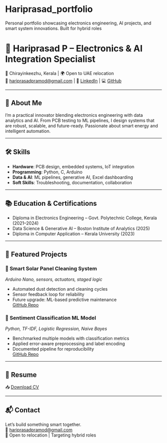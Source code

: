 # Hariprasad_portfolio
Personal portfolio showcasing electronics engineering, AI projects, and smart system innovations. Built for hybrid roles 
# 👋 Hariprasad P – Electronics & AI Integration Specialist

📍 Chirayinkeezhu, Kerala | 🌍 Open to UAE relocation  
📧 hariprasadpramod@gmail.com | 🔗 [LinkedIn](https://www.linkedin.com/in/hariprasad-p-18a885224)  | 💻 [GitHub](https://github.com/hariprasad2462)

---

## 🚀 About Me

I’m a practical innovator blending electronics engineering with data analytics and AI. From PCB testing to ML pipelines, I design systems that are robust, scalable, and future-ready. Passionate about smart energy and intelligent automation.

---

## 🛠️ Skills

- **Hardware**: PCB design, embedded systems, IoT integration  
- **Programming**: Python, C, Arduino  
- **Data & AI**: ML pipelines, generative AI, Excel dashboarding  
- **Soft Skills**: Troubleshooting, documentation, collaboration

---

## 📚 Education & Certifications

- Diploma in Electronics Engineering – Govt. Polytechnic College, Kerala (2021–2024)  
- Data Science & Generative AI – Boston Institute of Analytics (2025)  
- Diploma in Computer Application – Kerala University (2023)

---

## 🔧 Featured Projects

### 🔆 Smart Solar Panel Cleaning System  
*Arduino Nano, sensors, actuators, staged logic*  
- Automated dust detection and cleaning cycles  
- Sensor feedback loop for reliability  
- Future upgrade: ML-based predictive maintenance  
[GitHub Repo](https://github.com/hariprasad/solar-cleaning-system)

### 💬 Sentiment Classification ML Model  
*Python, TF-IDF, Logistic Regression, Naive Bayes*  
- Benchmarked multiple models with classification metrics  
- Applied error-aware preprocessing and label encoding  
- Documented pipeline for reproducibility  
[GitHub Repo](https://github.com/hariprasad/sentiment-classifier)

---

## 📄 Resume

📥 [Download CV](https://github.com/hariprasad/portfolio-site/blob/main/HARIPRASAD_P_CV.pdf)

---

## 📬 Contact

Let’s build something smart together.  
📧 hariprasadpramod@gmail.com  
📍 Open to relocation | Targeting  hybrid roles
